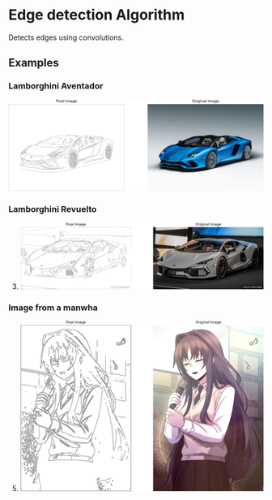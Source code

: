 # Edge detection Algorithm
Detects edges using convolutions.

## Examples
### Lamborghini Aventador
![image](https://github.com/DhruvAhlawat/Image_processing/blob/master/Out/lambo_aventador_final.png?raw=true)

### Lamborghini Revuelto
3. ![image](https://github.com/DhruvAhlawat/Image_processing/blob/3dcfc277a654a4c522c069565f4f4e51071c29c1/Out/Lambo_revuelto_large_final.png)

### Image from a manwha
5. ![image](https://github.com/DhruvAhlawat/Image_processing/blob/e71f24d76b202602c67fd2189db4b813402dc9a8/Out/mythic.png)

